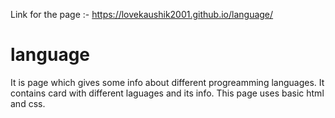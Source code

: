 Link for the page :- https://lovekaushik2001.github.io/language/
# language
It is page which gives some info about different progreamming languages.
It contains card with different laguages and its info. This page uses basic html and css.
